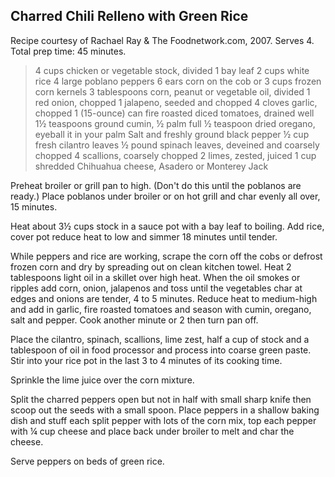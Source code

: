 ## Charred Chili Relleno with Green Rice

Recipe courtesy of Rachael Ray & The Foodnetwork.com, 2007.  Serves 4.  Total
prep time: 45 minutes.

> 4 cups chicken or vegetable stock, divided
> 1 bay leaf
> 2 cups white rice
> 4 large poblano peppers
> 6 ears corn on the cob or 3 cups frozen corn kernels
> 3 tablespoons corn, peanut or vegetable oil, divided
> 1 red onion, chopped
> 1 jalapeno, seeded and chopped
> 4 cloves garlic, chopped
> 1 (15-ounce) can fire roasted diced tomatoes, drained well
> 1½ teaspoons ground cumin, ½ palm full
> ½ teaspoon dried oregano, eyeball it in your palm
> Salt and freshly ground black pepper
> ½ cup fresh cilantro leaves
> ½ pound spinach leaves, deveined and coarsely chopped
> 4 scallions, coarsely chopped
> 2 limes, zested, juiced
> 1 cup shredded Chihuahua cheese, Asadero or Monterey Jack

Preheat broiler or grill pan to high. (Don't do this until the poblanos are
ready.) Place poblanos under broiler or on hot grill and char evenly all over,
15 minutes.

Heat about 3½ cups stock in a sauce pot with a bay leaf to boiling. Add rice,
cover pot reduce heat to low and simmer 18 minutes until tender.

While peppers and rice are working, scrape the corn off the cobs or defrost
frozen corn and dry by spreading out on clean kitchen towel. Heat 2 tablespoons
light oil in a skillet over high heat. When the oil smokes or ripples add corn,
onion, jalapenos and toss until the vegetables char at edges and onions are
tender, 4 to 5 minutes. Reduce heat to medium-high and add in garlic, fire
roasted tomatoes and season with cumin, oregano, salt and pepper. Cook another
minute or 2 then turn pan off.

Place the cilantro, spinach, scallions, lime zest, half a cup of stock and a
tablespoon of oil in food processor and process into coarse green paste. Stir
into your rice pot in the last 3 to 4 minutes of its cooking time.

Sprinkle the lime juice over the corn mixture.

Split the charred peppers open but not in half with small sharp knife then
scoop out the seeds with a small spoon. Place peppers in a shallow baking dish
and stuff each split pepper with lots of the corn mix, top each pepper with ¼
cup cheese and place back under broiler to melt and char the cheese.

Serve peppers on beds of green rice.

 



